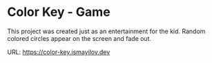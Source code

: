 # Color Key - Game

This project was created just as an entertainment for the kid. Random colored circles appear on the screen and fade out.

URL: https://color-key.ismayilov.dev
